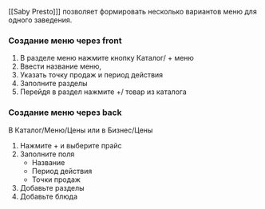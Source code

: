 [[Saby Presto]]] позволяет формировать несколько вариантов меню для одного заведения.

###  Создание меню через front
1. В разделе  меню нажмите кнопку Каталог/ + меню
2. Ввести название меню,
3. Указать точку продаж и период действия
4. Заполните разделы
5. Перейдя в раздел нажмите +/ товар из каталога

### Создание меню через back
В Каталог/Меню/Цены или в Бизнес/Цены
1. Нажмите + и выберите прайс
2. Заполните поля
	- Название
	- Период действия
	- Точки продаж
3. Добавьте разделы
4. Добавьте блюда

